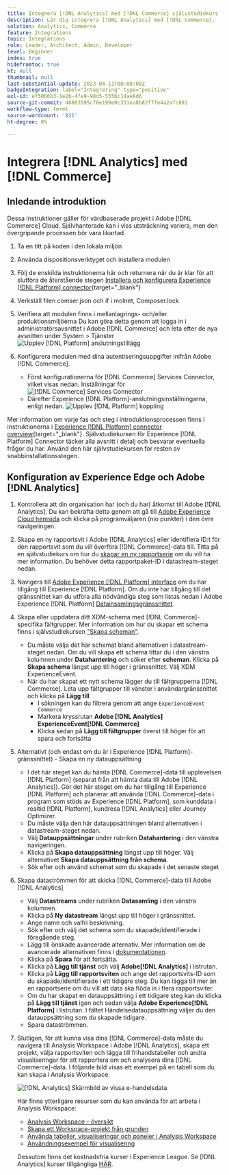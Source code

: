 ```yaml
---
title: Integrera [!DNL Analytics] med [!DNL Commerce] självstudiekurs
description: Lär dig integrera [!DNL Analytics] med [!DNL Commerce].
solution: Analytics, Commerce
feature: Integrations
topic: Integrations
role: Leader, Architect, Admin, Developer
level: Beginner
index: true
hidefromtoc: true
kt: null
thumbnail: null
last-substantial-update: 2023-04-11T00:00:00Z
badgeIntegration: label="Integrering" type="positive"
exl-id: ef50b6b3-1e2b-4fe9-98d5-555bc14ae8d6
source-git-commit: 46803595cf8e199e0c331ea8b82f7fe4a2afc801
workflow-type: tm+mt
source-wordcount: '821'
ht-degree: 0%

---
```


# Integrera [!DNL Analytics] med [!DNL Commerce]

## Inledande introduktion

Dessa instruktioner gäller för värdbaserade projekt i Adobe [!DNL Commerce] Cloud. Självhanterade kan i viss utsträckning variera, men den övergripande processen bör vara likartad.

1. Ta en titt på koden i den lokala miljön
1. Använda dispositionsverktyget och installera modulen
1. Följ de enskilda instruktionerna här och returnera när du är klar för att slutföra de återstående stegen
   [Installera och konfigurera Experience [!DNL Platform] connector](https://experienceleague.adobe.com/docs/commerce-merchant-services/experience-platform-connector/fundamentals/install.html){target="_blank"}


1. Verkställ filen comser.json och if i molnet, Composer.lock
1. Verifiera att modulen finns i mellanlagrings- och/eller produktionsmiljöerna
Du kan göra detta genom att logga in i administratörsavsnittet i Adobe [!DNL Commerce] och leta efter de nya avsnitten under System > Tjänster
   ![Upplev [!DNL Platform] anslutningstillägg](./assets/analytics-commerce/admin-view-experience-platform-commector-extension.png)

1. Konfigurera modulen med dina autentiseringsuppgifter inifrån Adobe [!DNL Commerce].
   * Först konfigurationerna för [!DNL Commerce] Services Connector, vilket visas nedan.
     Inställningar för ![[!DNL Commerce] Services Connector ](./assets/analytics-commerce/commerce-services-connector-setup.png)
   * Därefter Experience [!DNL Platform]-anslutningsinställningarna, enligt nedan.
     ![Upplev [!DNL Platform] koppling](./assets/analytics-commerce/experience-platform-connector.png)

Mer information om varje fas och steg i introduktionsprocessen finns i instruktionerna i [Experience [!DNL Platform] connector overview](https://experienceleague.adobe.com/docs/commerce-merchant-services/experience-platform-connector/overview.html){target="_blank"}. Självstudiekursen för Experience [!DNL Platform] Connector täcker alla avsnitt i detalj och besvarar eventuella frågor du har. Använd den här självstudiekursen för resten av snabbinstallationsstegen.

## Konfiguration av Experience Edge och Adobe [!DNL Analytics]

1. Kontrollera att din organisation har (och du har) åtkomst till Adobe [!DNL Analytics]. Du kan bekräfta detta genom att gå till [Adobe Experience Cloud hemsida](https://experience.adobe.com/) och klicka på programväljaren (nio punkter) i den övre navigeringen.

1. Skapa en ny rapportsvit i Adobe [!DNL Analytics] eller identifiera ID:t för den rapportsvit som du vill överföra [!DNL Commerce]-data till. Titta på en självstudiekurs om hur du [skapar en ny rapportserie](https://experienceleague.adobe.com/docs/analytics-learn/tutorials/intro-to-analytics/analytics-basics/understanding-and-creating-report-suites.html) om du vill ha mer information. Du behöver detta rapportpaket-ID i datastream-steget nedan.

1. Navigera till [Adobe Experience [!DNL Platform] interface](https://platform.adobe.com) om du har tillgång till Experience [!DNL Platform]. Om du inte har tillgång till det gränssnittet kan du utföra alla nödvändiga steg som listas nedan i Adobe Experience [!DNL Platform] [Datainsamlingsgränssnittet](https://experience.adobe.com/#/data-collection).

1. Skapa eller uppdatera ditt XDM-schema med [!DNL Commerce]-specifika fältgrupper. Mer information om hur du skapar ett schema finns i självstudiekursen [&quot;Skapa scheman&quot;](https://experienceleague.adobe.com/docs/platform-learn/tutorials/schemas/create-schemas.html).
   * Du måste välja det här schemat bland alternativen i datastream-steget nedan. Om du vill skapa ett schema tittar du i den vänstra kolumnen under **Datahantering** och söker efter **scheman**. Klicka på **Skapa schema** längst upp till höger i gränssnittet. Välj XDM ExperienceEvent.
   * När du har skapat ett nytt schema lägger du till fältgrupperna [!DNL Commerce]. Leta upp fältgrupper till vänster i användargränssnittet och klicka på **Lägg till**
      * I sökningen kan du filtrera genom att ange `ExperienceEvent Commerce`
      * Markera kryssrutan **Adobe [!DNL Analytics] ExperienceEvent[!DNL Commerce]**
      * Klicka sedan på **Lägg till fältgrupper** överst till höger för att spara och fortsätta

1. Alternativt (och endast om du är i Experience [!DNL Platform]-gränssnittet) - Skapa en ny datauppsättning
   * I det här steget kan du hämta [!DNL Commerce]-data till upplevelsen [!DNL Platform] (separat från att hämta data till Adobe [!DNL Analytics]). Gör det här steget om du har tillgång till Experience [!DNL Platform] och planerar att använda [!DNL Commerce]-data i program som stöds av Experience [!DNL Platform], som kunddata i realtid [!DNL Platform], kundresa [!DNL Analytics] eller Journey Optimizer.
   * Du måste välja den här datauppsättningen bland alternativen i datastream-steget nedan.
   * Välj **Datauppsättningar** under rubriken **Datahantering** i den vänstra navigeringen.
   * Klicka på **Skapa datauppsättning** längst upp till höger. Välj alternativet **Skapa datauppsättning från schema**.
   * Sök efter och använd schemat som du skapade i det senaste steget

1. Skapa dataströmmen för att skicka [!DNL Commerce]-data till Adobe [!DNL Analytics]
   * Välj **Datastreams** under rubriken **Datasamling** i den vänstra kolumnen.
   * Klicka på **Ny datastream** längst upp till höger i gränssnittet.
   * Ange namn och valfri beskrivning.
   * Sök efter och välj det schema som du skapade/identifierade i föregående steg.
   * Lägg till önskade avancerade alternativ. Mer information om de avancerade alternativen finns i [dokumentationen](https://experienceleague.adobe.com/docs/experience-platform/datastreams/configure.html).
   * Klicka på **Spara** för att fortsätta.
   * Klicka på **Lägg till tjänst** och välj **Adobe[!DNL Analytics]** i listrutan.
   * Klicka på **Lägg till rapportsviten** och ange det rapportsvits-ID som du skapade/identifierade i ett tidigare steg. Du kan lägga till mer än en rapportserie om du vill att data ska flöda in i flera rapportsviter.
   * Om du har skapat en datauppsättning i ett tidigare steg kan du klicka på **Lägg till tjänst** igen och sedan välja **Adobe Experience[!DNL Platform]** i listrutan. I fältet Händelsedatauppsättning väljer du den datauppsättning som du skapade tidigare.
   * Spara dataströmmen.

1. Slutligen, för att kunna visa dina [!DNL Commerce]-data måste du navigera till Analysis Workspace i Adobe [!DNL Analytics], skapa ett projekt, välja rapportsviten och lägga till frihandstabeller och andra visualiseringar för att rapportera om och analysera dina [!DNL Commerce]-data. I följande bild visas ett exempel på en tabell som du kan skapa i Analysis Workspace.

   ![[!DNL Analytics] Skärmbild av vissa e-handelsdata ](./assets/analytics-commerce/analytics-screenshot-commerce-items.png)

   Här finns ytterligare resurser som du kan använda för att arbeta i Analysis Workspace:

   * [Analysis Workspace - översikt](https://experienceleague.adobe.com/docs/analytics-learn/tutorials/analysis-workspace/analysis-workspace-basics/analysis-workspace-overview.html)
   * [Skapa ett Workspace-projekt från grunden](https://experienceleague.adobe.com/docs/analytics-learn/tutorials/analysis-workspace/analysis-workspace-basics/building-a-workspace-project-from-scratch.html)
   * [Använda tabeller, visualiseringar och paneler i Analysis Workspace](https://experienceleague.adobe.com/docs/analytics-learn/tutorials/analysis-workspace/using-panels/using-tables-visualizations-and-panels.html)
   * [Användningsexempel för visualisering](https://experienceleague.adobe.com/docs/analytics-learn/tutorials/analysis-workspace/visualizations/visualization-use-cases.html)

   Dessutom finns det kostnadsfria kurser i Experience League. Se [!DNL Analytics] kurser tillgängliga [HÄR](https://experienceleague.adobe.com/?lang=en&amp;Solution=Analytics#courses).
